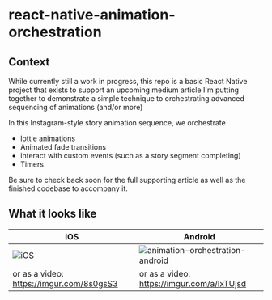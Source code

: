 # react-native-animation-orchestration

## Context
While currently still a work in progress, this repo is a basic
React Native project that exists to support an upcoming medium
article I'm putting together to demonstrate a simple technique
to orchestrating advanced sequencing of animations (and/or more)

In this Instagram-style story animation sequence, we orchestrate
- lottie animations
- Animated fade transitions
- interact with custom events (such as a story segment completing) 
- Timers

Be sure to check back soon for the full supporting article as 
well as the finished codebase to accompany it.

## What it looks like
| iOS  | Android |
| ------------- | ------------- |
| ![iOS](https://github.com/marctatham/react-native-animation-orchestration/assets/1032038/1d0e3a72-6054-4eff-b896-26b822c68ea2) | ![animation-orchestration-android](https://github.com/marctatham/react-native-animation-orchestration/assets/1032038/bdaabb38-69c1-4837-9e99-a6b02541fc09) |
| or as a video: https://imgur.com/8s0gsS3 | or as a video: https://imgur.com/a/IxTUjsd |
